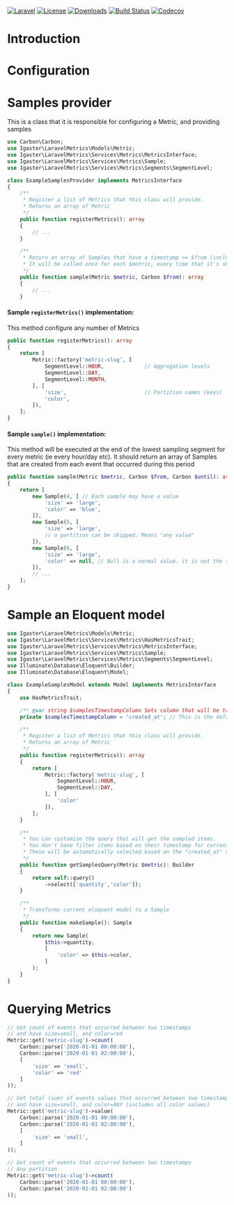 [![Laravel](https://img.shields.io/badge/Laravel-orange.svg)](http://laravel.com)
[![License](http://img.shields.io/badge/license-MIT-brightgreen.svg)](https://tldrlegal.com/license/mit-license)
[![Downloads](https://img.shields.io/packagist/dt/igaster/GITHUB_ADDRESS.svg)](https://packagist.org/packages/igaster/GITHUB_ADDRESS)
[![Build Status](https://img.shields.io/travis/igaster/GITHUB_ADDRESS.svg)](https://travis-ci.org/igaster/GITHUB_ADDRESS)
[![Codecov](https://img.shields.io/codecov/c/github/igaster/GITHUB_ADDRESS.svg)](https://codecov.io/github/igaster/GITHUB_ADDRESS)

# Introduction

# Configuration

# Samples provider

This is a class that it is responsible for configuring a Metric, and providing samples

```php
use Carbon\Carbon;
use Igaster\LaravelMetrics\Models\Metric;
use Igaster\LaravelMetrics\Services\Metrics\MetricsInterface;
use Igaster\LaravelMetrics\Services\Metrics\Sample;
use Igaster\LaravelMetrics\Services\Metrics\Segments\SegmentLevel;

class ExampleSamplesProvider implements MetricsInterface
{
    /**
     * Register a list of Metrics that this class will provide.
     * Returns an array of Metric
     */
    public function registerMetrics(): array 
    {
        // ...
    }

    /**
     * Return an array of Samples that have a timestamp >= $from (inclusive) and < $until (exclusive)
     * It will be called once for each $metric, every time that it's shortest sampling period has been completed (ie  every minute/day etc)
     */
    public function sample(Metric $metric, Carbon $from): array
    {
        // ...
    }
```

#### Sample `registerMetrics()` implementation:

This method configure any number of Metrics

```php
public function registerMetrics(): array 
{
    return [
        Metric::factory('metric-slug', [
            SegmentLevel::HOUR,             // Aggregation levels
            SegmentLevel::DAY,
            SegmentLevel::MONTH,
        ], [
            'size',                         // Partition names (keys)
            'color',
        ]),
    ];
}
```

#### Sample `sample()` implementation:

This method will be executed at the end of the lowest sampling segment for every metric (ie every hour/day etc). It should return an array of Samples that are created from each event that occurred during this period

```php
public function sample(Metric $metric, Carbon $from, Carbon $until): array
{
    return [
        new Sample(4, [ // Each sample may have a value
            'size' => 'large',
            'color' => 'blue',
        ]),
        new Sample(5, [
            'size' => 'large',
            // a partition can be skipped. Means "any value"
        ]),
        new Sample(6, [
            'size' => 'large',
            'color' => null, // Null is a normal value. it is not the same with skipping it (=any value) 
        ]),
        // ...
    ];
}
```

# Sample an Eloquent model

```php
use Igaster\LaravelMetrics\Models\Metric;
use Igaster\LaravelMetrics\Services\Metrics\HasMetricsTrait;
use Igaster\LaravelMetrics\Services\Metrics\MetricsInterface;
use Igaster\LaravelMetrics\Services\Metrics\Sample;
use Igaster\LaravelMetrics\Services\Metrics\Segments\SegmentLevel;
use Illuminate\Database\Eloquent\Builder;
use Illuminate\Database\Eloquent\Model;

class ExampleSamplesModel extends Model implements MetricsInterface
{
    use HasMetricsTrait;

    /** @var string $samplesTimestampColumn Sets column that will be treated as a timestamp */
    private $samplesTimestampColumn = 'created_at'; // This is the default. Declaration can be omitted

    /**
     * Register a list of Metrics that this class will provide.
     * Returns an array of Metric
     */
    public function registerMetrics(): array
    {
        return [
            Metric::factory('metric-slug', [
                SegmentLevel::HOUR,
                SegmentLevel::DAY,
            ], [
                'color'
            ]),
        ];
    }

    /**
     * You can customize the query that will get the sampled items.
     * You don't have filter items based on their timestamp for current time slot.
     * These will be automatically selected based on the "created_at" value
     */
    public function getSamplesQuery(Metric $metric): Builder
    {
        return self::query()
            ->select(['quantity','color']);
    }

    /**
     * Transforms current eloquent model to a Sample
     */
    public function makeSample(): Sample
    {
        return new Sample(
            $this->quantity,
            [
                'color' => $this->color,
            ]
        );
    }
}
```

# Querying Metrics

```php
// Get count of events that occurred between two timestamps
// and have size=small, and color=red
Metric::get('metric-slug')->count(
    Carbon::parse('2020-01-01 00:00:00'),
    Carbon::parse('2020-01-01 02:00:00'),
    [
        'size' => 'small',
        'color' => 'red'
    ]
));

// Get total (sum) of events values that occurred between two timestamps
// and have size=small, and color=ANY (includes all color values)
Metric::get('metric-slug')->value(
    Carbon::parse('2020-01-01 00:00:00'),
    Carbon::parse('2020-01-01 02:00:00'),
    [
        'size' => 'small',
    ]
));

// Get count of events that occurred between two timestamps
// Any partition
Metric::get('metric-slug')->count(
    Carbon::parse('2020-01-01 00:00:00'),
    Carbon::parse('2020-01-01 02:00:00')
));
``` 

